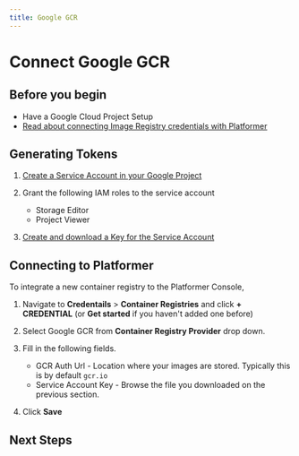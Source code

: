 ```yaml
---
title: Google GCR
---
```


# Connect Google GCR


## Before you begin

- Have a Google Cloud Project Setup
- [Read about connecting Image Registry credentials with Platformer](/user-guides/integrations/01-container-registry-integration/)


## Generating Tokens

1. [Create a Service Account in your Google Project](https://cloud.google.com/iam/docs/creating-managing-service-accounts#iam-service-accounts-create-console)

2. Grant the following IAM roles to the service account
    - Storage Editor
    - Project Viewer

3. [Create and download a Key for the Service Account](https://cloud.google.com/iam/docs/creating-managing-service-account-keys)



## Connecting to Platformer

To integrate a new container registry to the Platformer Console,

1. Navigate to **Credentails** > **Container Registries** and click **+ CREDENTIAL** (or **Get started** if you haven't added one before)

2. Select Google GCR from **Container Registry Provider** drop down.

3. Fill in the following fields.

    - GCR Auth Url - Location where your images are stored. Typically this is by default `gcr.io`
    - Service Account Key - Browse the file you downloaded on the previous section.

4. Click **Save**


## Next Steps